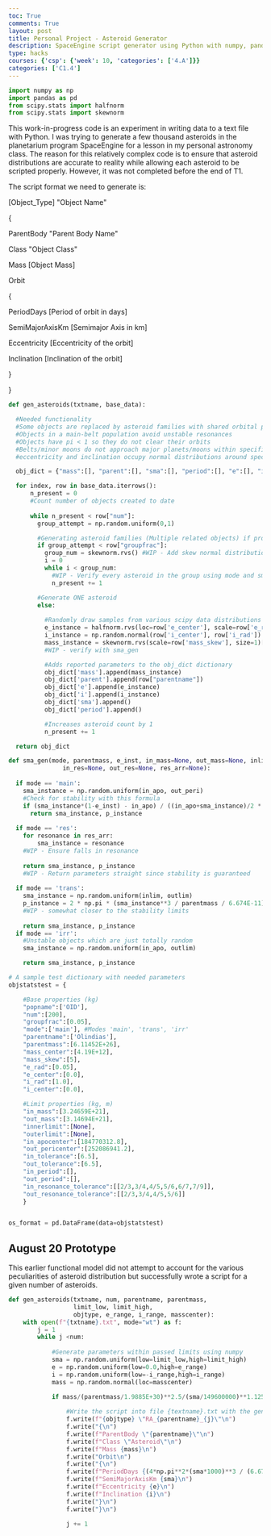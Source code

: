 ```yaml
---
toc: True
comments: True
layout: post
title: Personal Project - Asteroid Generator
description: SpaceEngine script generator using Python with numpy, pandas, and scipy
type: hacks
courses: {'csp': {'week': 10, 'categories': ['4.A']}}
categories: ['C1.4']
---
```


```python
import numpy as np
import pandas as pd
from scipy.stats import halfnorm
from scipy.stats import skewnorm
```

<p>This work-in-progress code is an experiment in writing data to a text file with Python. I was trying to generate a few thousand asteroids in the planetarium program SpaceEngine for a lesson in my personal astronomy class. The reason for this relatively complex code is to ensure that asteroid distributions are accurate to reality while allowing each asteroid to be scripted properly. However, it was not completed before the end of T1.</p>

<p>The script format we need to generate is:</p>
<p>[Object_Type] "Object Name"</p>
<p>{</p>
<p>ParentBody "Parent Body Name"</p>
<p>Class "Object Class"</p>
<p>Mass [Object Mass]</p>
<p>Orbit</p>
<p>{</p>
<p>PeriodDays [Period of orbit in days]</p>
<p>SemiMajorAxisKm [Semimajor Axis in km]</p>
<p>Eccentricity [Eccentricity of the orbit]</p>
<p>Inclination [Inclination of the orbit]</p>
<p>}</p>
<p>}</p>


```python
def gen_asteroids(txtname, base_data):

  #Needed functionality
  #Some objects are replaced by asteroid families with shared orbital parameters, spread is controlled by a time-variant parameter
  #Objects in a main-belt population avoid unstable resonances
  #Objects have pi < 1 so they do not clear their orbits
  #Belts/minor moons do not approach major planets/moons within specified limits
  #eccentricity and inclination occupy normal distributions around specified centres

  obj_dict = {"mass":[], "parent":[], "sma":[], "period":[], "e":[], "i":[]}

  for index, row in base_data.iterrows():
      n_present = 0
      #Count number of objects created to date
      
      while n_present < row["num"]:
        group_attempt = np.random.uniform(0,1)

        #Generating asteroid families (Multiple related objects) if probability is exceeded
        if group_attempt < row["groupfrac"]:
          group_num = skewnorm.rvs() #WIP - Add skew normal distribution of group sizes
          i = 0
          while i < group_num:
            #WIP - Verify every asteroid in the group using mode and sma_gen
            n_present += 1

        #Generate ONE asteroid
        else:
          
          #Randomly draw samples from various scipy data distributions (half normal, skewed) with the passed parameters
          e_instance = halfnorm.rvs(loc=row['e_center'], scale=row['e_rad'], size=1)[0]
          i_instance = np.random.normal(row['i_center'], row['i_rad'])
          mass_instance = skewnorm.rvs(scale=row['mass_skew'], size=1)[0] * row['mass_center']
          #WIP - verify with sma_gen

          #Adds reported parameters to the obj_dict dictionary
          obj_dict['mass'].append(mass_instance)
          obj_dict['parent'].append(row["parentname"])
          obj_dict['e'].append(e_instance)
          obj_dict['i'].append(i_instance)
          obj_dict['sma'].append()
          obj_dict['period'].append()

          #Increases asteroid count by 1
          n_present += 1

  return obj_dict

def sma_gen(mode, parentmass, e_inst, in_mass=None, out_mass=None, inlim=None, outlim=None, in_apo=None, out_peri=None, in_tol=None, out_tol=None,
               in_res=None, out_res=None, res_arr=None):
  
  if mode == 'main':
    sma_instance = np.random.uniform(in_apo, out_peri)
    #Check for stability with this formula
    if (sma_instance*(1-e_inst) - in_apo) / ((in_apo+sma_instance)/2 * (in_mass/(3*parentmass))**(1/3)) <= in_tol:
      return sma_instance, p_instance
    
  if mode == 'res':
    for resonance in res_arr:
        sma_instance = resonance
    #WIP - Ensure falls in resonance
    
    return sma_instance, p_instance
    #WIP - Return parameters straight since stability is guaranteed
    
  if mode == 'trans':
    sma_instance = np.random.uniform(inlim, outlim)
    p_instance = 2 * np.pi * (sma_instance**3 / parentmass / 6.674E-11)**0.5
    #WIP - somewhat closer to the stability limits
    
    return sma_instance, p_instance
  if mode == 'irr':
    #Unstable objects which are just totally random
    sma_instance = np.random.uniform(in_apo, outlim)

    return sma_instance, p_instance
```


```python
# A sample test dictionary with needed parameters
objstatstest = {

    #Base properties (kg)
    "popname":['OID'],
    "num":[200],
    "groupfrac":[0.05],
    "mode":['main'], #Modes 'main', 'trans', 'irr'
    "parentname":['Olindias'],
    "parentmass":[6.11452E+26],
    "mass_center":[4.19E+12],
    "mass_skew":[5],
    "e_rad":[0.05],
    "e_center":[0.0],
    "i_rad":[1.0],
    "i_center":[0.0],

    #Limit properties (kg, m)
    "in_mass":[3.24659E+21],
    "out_mass":[3.14694E+21],
    "innerlimit":[None],
    "outerlimit":[None],
    "in_apocenter":[184770312.8],
    "out_pericenter":[252086941.2],
    "in_tolerance":[6.5],
    "out_tolerance":[6.5],
    "in_period":[],
    "out_period":[],
    "in_resonance_tolerance":[[2/3,3/4,4/5,5/6,6/7,7/9]],
    "out_resonance_tolerance":[[2/3,3/4,4/5,5/6]]
    }


os_format = pd.DataFrame(data=objstatstest)
```

## August 20 Prototype

<p>This earlier functional model did not attempt to account for the various peculiarities of asteroid distribution but successfully wrote a script for a given number of asteroids.</p>


```python
def gen_asteroids(txtname, num, parentname, parentmass,
                  limit_low, limit_high,
                  objtype, e_range, i_range, masscenter):
    with open(f"{txtname}.txt", mode="wt") as f:
        j = 1
        while j <num:
            
            #Generate parameters within passed limits using numpy
            sma = np.random.uniform(low=limit_low,high=limit_high)
            e = np.random.uniform(low=0.0,high=e_range)
            i = np.random.uniform(low=-i_range,high=i_range)
            mass = np.random.normal(loc=masscenter)

            if mass/(parentmass/1.9885E+30)**2.5/(sma/149600000)**1.125 * 807 < 1:
                
                #Write the script into file {textname}.txt with the generated parameters
                f.write(f"{objtype} \"RA_{parentname}_{j}\"\n")
                f.write("{\n")
                f.write(f"ParentBody \"{parentname}\"\n")
                f.write(f"Class \"Asteroid\"\n")
                f.write(f"Mass {mass}\n")
                f.write("Orbit\n")
                f.write("{\n")
                f.write(f"PeriodDays {(4*np.pi**2*(sma*1000)**3 / (6.67408E-11*(parentmass)))**0.5 / 86400}\n")
                f.write(f"SemiMajorAxisKm {sma}\n")
                f.write(f"Eccentricity {e}\n")
                f.write(f"Inclination {i}\n")
                f.write("}\n")
                f.write("}\n")

                j += 1
```
